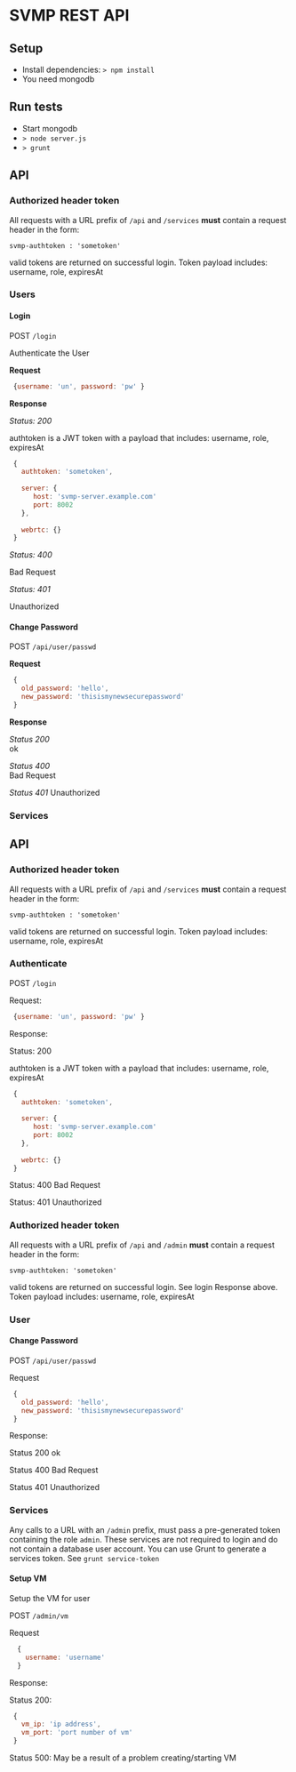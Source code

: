 
# SVMP REST API

## Setup

* Install dependencies: `> npm install` 
* You need mongodb

## Run tests

* Start mongodb
* `> node server.js`
* `> grunt`


## API

### Authorized header token

All requests with a URL prefix of `/api` and `/services` **must** contain a request header in the form:

`svmp-authtoken : 'sometoken'`

valid tokens are returned on successful login. Token payload includes: username, role, expiresAt

### Users
#### Login

POST `/login`

Authenticate the User

**Request**

```javascript
 {username: 'un', password: 'pw' }
```

**Response**


*Status: 200*

authtoken is a JWT token with a payload that includes: username, role, expiresAt

```javascript
 {
   authtoken: 'sometoken',
   
   server: {
      host: 'svmp-server.example.com'
      port: 8002
   },
   
   webrtc: {}
 }
```

*Status: 400*
  
Bad Request

*Status: 401*
 
Unauthorized

#### Change Password

POST `/api/user/passwd`

**Request**

```javascript
 {
   old_password: 'hello',
   new_password: 'thisismynewsecurepassword'
 }
```

**Response**

*Status 200*  
ok

*Status 400*  
Bad Request

*Status 401*
 Unauthorized



### Services









## API

### Authorized header token

All requests with a URL prefix of `/api` and `/services` **must** contain a request header in the form:

`svmp-authtoken : 'sometoken'`

valid tokens are returned on successful login. Token payload includes: username, role, expiresAt

### Authenticate

POST `/login` 

Request:

```javascript
 {username: 'un', password: 'pw' }
```

Response:

Status: 200

authtoken is a JWT token with a payload that includes: username, role, expiresAt

```javascript
 {
   authtoken: 'sometoken',
   
   server: {
      host: 'svmp-server.example.com'
      port: 8002
   },
   
   webrtc: {}
 }
```

Status: 400  Bad Request

Status: 401 Unauthorized


### Authorized header token

All requests with a URL prefix of `/api` and `/admin` **must** contain a request header in the form:

`svmp-authtoken: 'sometoken'`

valid tokens are returned on successful login. See login Response above. Token payload includes: username, role, expiresAt


### User


#### Change Password

POST `/api/user/passwd`

Request

```javascript
 {
   old_password: 'hello',
   new_password: 'thisismynewsecurepassword'
 }
```

Response:

Status 200  ok

Status 400  Bad Request

Status 401 Unauthorized


### Services

Any calls to a URL with an `/admin` prefix, must pass a pre-generated token containing the role `admin`. These services
are not required to login and do not contain a database user account.  You can use Grunt to generate a services token.
See `grunt service-token`


#### Setup VM

Setup the VM for user

POST `/admin/vm`

Request

```javascript
  {
    username: 'username'
  }
```

Response:

Status 200:

```javascript
 {
   vm_ip: 'ip address',
   vm_port: 'port number of vm'
 }
```

Status 500:
  May be a result of a problem creating/starting VM






